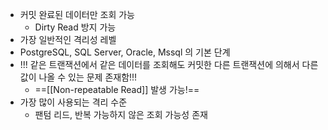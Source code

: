 - 커밋 완료된 데이터만 조회 가능
	- Dirty Read 방지 가능
- 가장 일반적인 격리성 레벨
- PostgreSQL, SQL Server, Oracle, Mssql 의 기본 단계
- !!! 같은 트랜잭션에서 같은 데이터를 조회해도 커밋한 다른 트랜잭션에 의해서 다른 값이 나올 수 있는 문제 존재함!!!
	- ==[[Non-repeatable Read]] 발생 가능!==
- 가장 많이 사용되는 격리 수준
	- 팬텀 리드, 반복 가능하지 않은 조회 가능성 존재